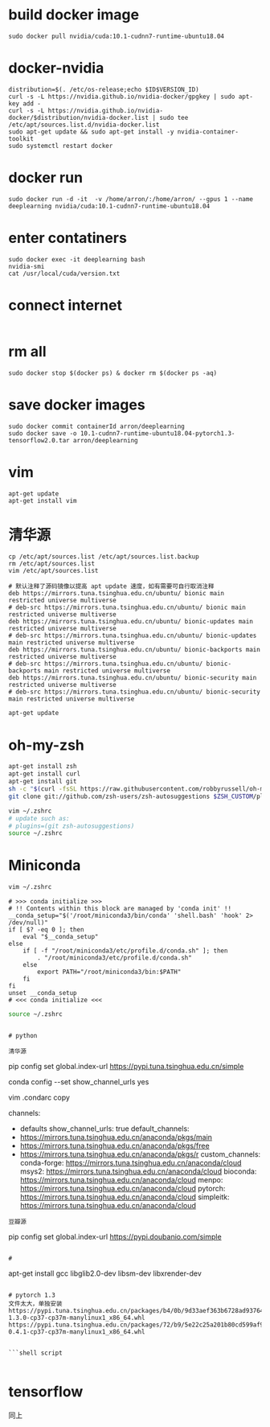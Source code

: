 # build docker image
```
sudo docker pull nvidia/cuda:10.1-cudnn7-runtime-ubuntu18.04
```

# docker-nvidia
```
distribution=$(. /etc/os-release;echo $ID$VERSION_ID)
curl -s -L https://nvidia.github.io/nvidia-docker/gpgkey | sudo apt-key add -
curl -s -L https://nvidia.github.io/nvidia-docker/$distribution/nvidia-docker.list | sudo tee /etc/apt/sources.list.d/nvidia-docker.list
sudo apt-get update && sudo apt-get install -y nvidia-container-toolkit
sudo systemctl restart docker
```


# docker run
```
sudo docker run -d -it  -v /home/arron/:/home/arron/ --gpus 1 --name deeplearning nvidia/cuda:10.1-cudnn7-runtime-ubuntu18.04
```

# enter contatiners
```
sudo docker exec -it deeplearning bash
nvidia-smi
cat /usr/local/cuda/version.txt
```

# connect internet
```

```

# rm all 
```
sudo docker stop $(docker ps) & docker rm $(docker ps -aq)
```
# save docker images
```
sudo docker commit containerId arron/deeplearning
sudo docker save -o 10.1-cudnn7-runtime-ubuntu18.04-pytorch1.3-tensorflow2.0.tar arron/deeplearning
```

# vim
```shell script
apt-get update
apt-get install vim
```

# 清华源
```shell script
cp /etc/apt/sources.list /etc/apt/sources.list.backup
rm /etc/apt/sources.list
vim /etc/apt/sources.list
```
```
# 默认注释了源码镜像以提高 apt update 速度，如有需要可自行取消注释
deb https://mirrors.tuna.tsinghua.edu.cn/ubuntu/ bionic main restricted universe multiverse
# deb-src https://mirrors.tuna.tsinghua.edu.cn/ubuntu/ bionic main restricted universe multiverse
deb https://mirrors.tuna.tsinghua.edu.cn/ubuntu/ bionic-updates main restricted universe multiverse
# deb-src https://mirrors.tuna.tsinghua.edu.cn/ubuntu/ bionic-updates main restricted universe multiverse
deb https://mirrors.tuna.tsinghua.edu.cn/ubuntu/ bionic-backports main restricted universe multiverse
# deb-src https://mirrors.tuna.tsinghua.edu.cn/ubuntu/ bionic-backports main restricted universe multiverse
deb https://mirrors.tuna.tsinghua.edu.cn/ubuntu/ bionic-security main restricted universe multiverse
# deb-src https://mirrors.tuna.tsinghua.edu.cn/ubuntu/ bionic-security main restricted universe multiverse
```

```shell script
apt-get update
```

# oh-my-zsh
```bash
apt-get install zsh
apt-get install curl
apt-get install git
sh -c "$(curl -fsSL https://raw.githubusercontent.com/robbyrussell/oh-my-zsh/master/tools/install.sh)"
git clone git://github.com/zsh-users/zsh-autosuggestions $ZSH_CUSTOM/plugins/zsh-autosuggestions
```
```bash
vim ~/.zshrc
# update such as:
# plugins=(git zsh-autosuggestions)
source ~/.zshrc
```


# Miniconda
```bash
vim ~/.zshrc
```
```
# >>> conda initialize >>>
# !! Contents within this block are managed by 'conda init' !!
__conda_setup="$('/root/miniconda3/bin/conda' 'shell.bash' 'hook' 2> /dev/null)"
if [ $? -eq 0 ]; then
    eval "$__conda_setup"
else
    if [ -f "/root/miniconda3/etc/profile.d/conda.sh" ]; then
        . "/root/miniconda3/etc/profile.d/conda.sh"
    else
        export PATH="/root/miniconda3/bin:$PATH"
    fi
fi
unset __conda_setup
# <<< conda initialize <<<
```

```bash
source ~/.zshrc
```
```

# python

清华源
```
pip config set global.index-url https://pypi.tuna.tsinghua.edu.cn/simple

conda config --set show_channel_urls yes

vim .condarc
copy 


channels:
  - defaults
show_channel_urls: true
default_channels:
  - https://mirrors.tuna.tsinghua.edu.cn/anaconda/pkgs/main
  - https://mirrors.tuna.tsinghua.edu.cn/anaconda/pkgs/free
  - https://mirrors.tuna.tsinghua.edu.cn/anaconda/pkgs/r
custom_channels:
  conda-forge: https://mirrors.tuna.tsinghua.edu.cn/anaconda/cloud
  msys2: https://mirrors.tuna.tsinghua.edu.cn/anaconda/cloud
  bioconda: https://mirrors.tuna.tsinghua.edu.cn/anaconda/cloud
  menpo: https://mirrors.tuna.tsinghua.edu.cn/anaconda/cloud
  pytorch: https://mirrors.tuna.tsinghua.edu.cn/anaconda/cloud
  simpleitk: https://mirrors.tuna.tsinghua.edu.cn/anaconda/cloud
  
```
豆瓣源
```
pip config set global.index-url https://pypi.doubanio.com/simple
```

# 
```
apt-get install gcc libglib2.0-dev libsm-dev libxrender-dev
```

# pytorch 1.3
文件太大，单独安装
https://pypi.tuna.tsinghua.edu.cn/packages/b4/0b/9d33aef363b6728ad937643d98be713c6c25d50ce338678ad57cee6e6fd5/torch-1.3.0-cp37-cp37m-manylinux1_x86_64.whl
https://pypi.tuna.tsinghua.edu.cn/packages/72/b9/5e22c25a201b80cd599af910200b66872af5f5404a13dc76e9ce1a988bed/torchvision-0.4.1-cp37-cp37m-manylinux1_x86_64.whl


```shell script


```

# tensorflow
同上
